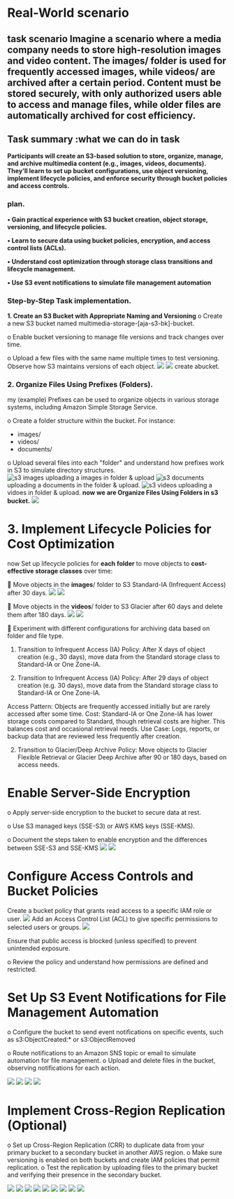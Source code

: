 # Real-World scenario 

## task scenario Imagine a scenario where a media company needs to store high-resolution images and video content. The images/ folder is used for frequently accessed images, while videos/ are archived after a certain period. Content must be stored securely, with only authorized users able to access and manage files, while older files are automatically archived for cost efficiency.

## Task summary :what we can do in task
**Participants will create an S3-based solution to store, organize, manage, and archive multimedia content (e.g., images, videos, documents). They’ll learn to set up bucket configurations, use object versioning, implement lifecycle policies, and enforce security through bucket policies and access controls.**

### plan.
**•	Gain practical experience with S3 bucket creation, object storage, versioning, and lifecycle policies.**

**•	Learn to secure data using bucket policies, encryption, and access control lists (ACLs).**

**•	Understand cost optimization through storage class transitions and lifecycle management.**

**•	Use S3 event notifications to simulate file management automation**

### Step-by-Step Task implementation.

**1.	Create an S3 Bucket with Appropriate Naming and Versioning**
o	Create a new S3 bucket named multimedia-storage-[aja-s3-bk]-bucket.

o	Enable bucket versioning to manage file versions and track changes over time.

o	Upload a few files with the same name multiple times to test versioning. Observe how S3 maintains versions of each object.
![](images/s3-1.png) ![](images/s3-1.1.png) create abucket.

### 2.	Organize Files Using Prefixes (Folders).
my (example) Prefixes can be used to organize objects in various storage systems, including Amazon Simple Storage Service.

o	Create a folder structure within the bucket. For instance:
* images/
* videos/	
* documents/

o	Upload several files into each "folder" and understand how prefixes work in S3 to simulate directory structures.  
![s3 images](images/s3-1.11.png) uploading a images in folder & upload
![s3 documents](images/s3-1.12.png)uploading a documents in the folder & upload.
![s3 videos](images/s3-1.13.png) uploading a vidoes in folder & upload.
**now we are Organize Files Using Folders in s3 bucket.** ![](images/s3-1.14--.png)

# 3.	Implement Lifecycle Policies for Cost Optimization
now Set up lifecycle policies for **each folder** to move objects to **cost-effective storage classes** over time: 

	Move objects in the **images**/ folder to S3 Standard-IA (Infrequent Access) after 30 days.
![](images/s3-1.15.png) 
![](images/s3-1.16.png)

	Move objects in the **videos**/ folder to S3 Glacier after 60 days and delete them after 180 days.
![](images/s3-1.17.png)
![](images/s3-1.18.png)

	Experiment with different configurations for archiving data based on folder and file type.

1. Transition to Infrequent Access (IA)
Policy: After X days of object creation (e.g., 30 days), move data from the Standard storage class to Standard-IA or One Zone-IA.

1. Transition to Infrequent Access (IA)
Policy: After 29 days of object creation (e.g. 30 days), move data from the Standard storage class to Standard-IA or One Zone-IA.

Access Pattern: Objects are frequently accessed initially but are rarely accessed after some time.
Cost: Standard-IA or One Zone-IA has lower storage costs compared to Standard, though retrieval costs are higher. This balances cost and occasional retrieval needs.
Use Case: Logs, reports, or backup data that are reviewed less frequently after creation.

2. Transition to Glacier/Deep Archive
Policy: Move objects to Glacier Flexible Retrieval or Glacier Deep Archive after 90 or 180 days, based on access needs.


# Enable Server-Side Encryption
o	Apply server-side encryption to the bucket to secure data at rest.

o	Use S3 managed keys (SSE-S3) or AWS KMS keys (SSE-KMS).   

o	Document the steps taken to enable encryption and the differences between SSE-S3 and SSE-KMS
![](images/s3-1.19--.png)
![](images/s3-1.1.png)

# Configure Access Controls and Bucket Policies
Create a bucket policy that grants read access to a specific IAM role or user.
![](images/s3-1.20--.png)
Add an Access Control List (ACL) to give specific permissions to selected users or groups.
![](images/s3-1.21.png)

Ensure that public access is blocked (unless specified) to prevent unintended exposure.

o	Review the policy and understand how permissions are defined and restricted.

# Set Up S3 Event Notifications for File Management Automation
o	Configure the bucket to send event notifications on specific events, such as s3:ObjectCreated:* or s3:ObjectRemoved

o	Route notifications to an Amazon SNS topic or email to simulate automation for file management.
o	Upload and delete files in the bucket, observing notifications for each action.

![](images/s3-1.22-sns.png)
![](images/s3-1.23.png)
![](images/s3-1.24.png)
![](images/s3-1.25.png)


# Implement Cross-Region Replication (Optional)
o	Set up Cross-Region Replication (CRR) to duplicate data from your primary bucket to a secondary bucket in another AWS region.
o	Make sure versioning is enabled on both buckets and create IAM policies that permit replication.
o	Test the replication by uploading files to the primary bucket and verifying their presence in the secondary bucket.


![](images/s31.26.png)
![](images/s31.27.png)
![](images/s31.28.png)
![](images/s31.29.png)
![](images/s31.30.png)
![](images/s31.31.png)
![](images/s31.32.png)
![](images/s31.33.png)
![](images/s31.34.png)
